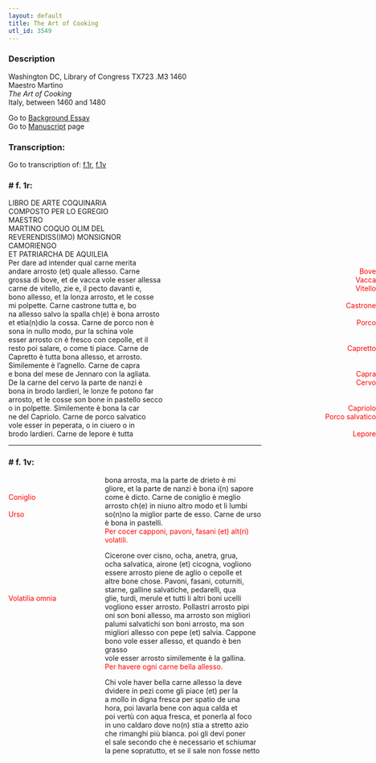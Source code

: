 ```yaml
---
layout: default
title: The Art of Cooking
utl_id: 3549
---
```

###  Description

Washington DC, Library of Congress TX723 .M3 1460<br>
Maestro Martino<br>
_The Art of Cooking_<br>
Italy, between 1460 and 1480

Go to <a href="{{ site.baseurl }}/essay/314" target="_blank">Background Essay</a><br />
			Go to <a href="{{ site.baseurl }}/www/record.html?id=314" target="_blank">Manuscript</a> page

###  Transcription:

Go to transcription of: <a href="#1">f.1r</a>, <a href="#2">f.1v</a>

<style>
.red {
 color:red;
}
.push {
    margin-left:12rem;
    display:block;
    position:relative;
}
.right {
 position: absolute;
 right: 0;
}
.left {
 position: absolute;
 left:-12rem;
}
</style>

<a id="1"></a>

### # f. 1r:

LIBRO DE ARTE COQUINARIA<br>
COMPOSTO PER LO EGREGIO<br>
MAESTRO<br>
MARTINO COQUO OLIM DEL<br>
REVERENDISS(IMO) MONSIGNOR<br>
CAMORIENGO<br>
ET PATRIARCHA DE AQUILEIA<br>
Per dare ad intender qual carne merita<br>
andare arrosto (et) quale allesso. Carne  <hi class="red right">Bove</hi><br>
grossa di bove, et de vacca vole esser allessa <hi class="red right">Vacca</hi><br>
carne de vitello, zie e, il pecto davanti e,  <hi class="red right">Vitello</hi><br>
bono allesso, et la lonza arrosto, et le cosse<br>
mi polpette. Carne castrone tutta e, bo<hi class="red right">Castrone</hi><br>
na allesso salvo la spalla ch(e) è bona arrosto<br>
et etia(n)dio la cossa. Carne de porco non è <hi class="red right">Porco</hi><br>
sona in nullo modo, pur la schina vole<br>
esser arrosto cn è fresco con cepolle, et il<br>
resto poi salare, o come ti piace. Carne de <hi class="red right">Capretto</hi><br>
Capretto è tutta bona allesso, et arrosto.<br>
Similemente è l’agnello. Carne de capra<br>
e bona del mese de Jennaro con la agliata.<hi class="red right">Capra</hi><br>
De la carne del cervo la parte de nanzi è <hi class="red right">Cervo</hi><br>
bona in brodo lardieri, le lonze fe potono far<br>
arrosto, et le cosse son bone in pastello secco<br>
o in polpette. Similemente è bona la car <hi class="red right">Capriolo</hi><br>
ne del Capriolo. Carne de porco salvatico <hi class="red right">Porco salvatico</hi><br>
vole esser in peperata, o in ciuero o in<br>
brodo lardieri. Carne de lepore è tutta<hi class="red right">Lepore</hi>

<hr />

<a id="2"></a>
### # f. 1v:

<div class="push">
bona arrosta, ma la parte de drieto è mi<br>
gliore, et la parte de nanzi è bona i(n) sapore<br>
<hi class="red left">Coniglio</hi> come è dicto. Carne de coniglio è meglio<br>
arrosto ch(e) in niuno altro modo et li lumbi<br>
<hi class="red left">Urso</hi> so(n)no la miglior parte de esso. Carne de urso<br>
è bona in pastelli.<br>
<hi class="red">Per cocer capponi, pavoni, fasani (et) alt(ri) volatili.</hi>

Cicerone over cisno, ocha, anetra, grua,<br>
ocha salvatica, airone (et) cicogna, vogliono<br>
essere arrosto piene de aglio o cepolle et<br>
altre bone chose. Pavoni, fasani, coturniti,<br>
starne, galline salvatiche, pedarelli, qua<br>
<hi class="red left">Volatilia omnia</hi> glie, turdi, merule et tutti li altri boni ucelli<br>
vogliono esser arrosto. Pollastri arrosto pipi<br>
oni son boni allesso, ma arrosto son migliori<br>
palumi salvatichi son boni arrosto, ma son<br>
migliori allesso con pepe (et) salvia. Cappone<br>
bono vole esser allesso, et quando è ben grasso<br>
vole esser arrosto similemente è la gallina.<br>
<hi class="red">Per havere ogni carne bella allesso.</hi>

Chi vole haver bella carne allesso la deve<br>
dvidere in pezi come gli piace (et) per la<br>
a mollo in digna fresca per spatio de una<br>
hora, poi lavarla bene con aqua calda et<br>
poi vertù con aqua fresca, et ponerla al foco<br>
in uno caldaro dove no(n) stia a stretto azio<br>
che rimanghi più bianca. poi gli devi poner<br>
el sale secondo che è necessario et schiumar<br>
la pene sopratutto, et se il sale non fosse netto
</div>
